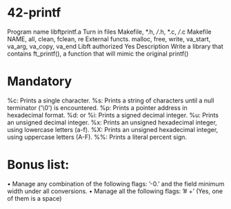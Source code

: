 # 42-printf

Program name libftprintf.a
Turn in files Makefile, *.h, */*.h, *.c, */*.c
Makefile NAME, all, clean, fclean, re
External functs. malloc, free, write,
va_start, va_arg, va_copy, va_end
Libft authorized Yes
Description Write a library that contains ft_printf(), a
function that will mimic the original printf()

# Mandatory
%c: Prints a single character.
%s: Prints a string of characters until a null terminator ('\0') is encountered.
%p: Prints a pointer address in hexadecimal format.
%d: or %i: Prints a signed decimal integer.
%u: Prints an unsigned decimal integer.
%x: Prints an unsigned hexadecimal integer, using lowercase letters (a-f).
%X: Prints an unsigned hexadecimal integer, using uppercase letters (A-F).
%%: Prints a literal percent sign.

# Bonus list:
• Manage any combination of the following flags: ’-0.’ and the field minimum width
under all conversions.
• Manage all the following flags: ’# +’ (Yes, one of them is a space)

